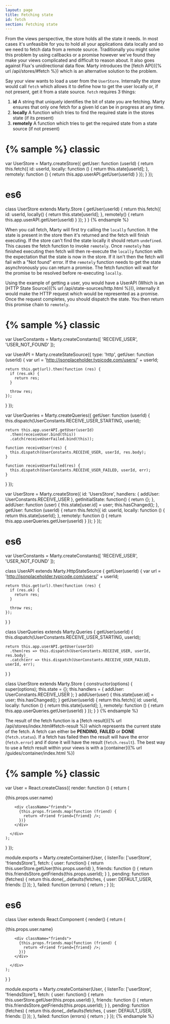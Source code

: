 ```yaml
---
layout: page
title: Fetching state
id: fetch
section: Fetching state
---
```


From the views perspective, the store holds all the state it needs. In most cases it's unfeasible for you to hold all your applications data locally and so we need to fetch data from a remote source. Traditionally you might solve this problem by using callbacks or a promise however we've found they make your views complicated and difficult to reason about. It also goes against Flux's unidirectional data flow. Marty introduces the [fetch API]({% url /api/stores/#fetch %}) which is an alternative solution to the problem.

Say your view wants to load a user from the ``UserStore``. Internally the store would call ``fetch`` which allows it to define how to get the user locally or, if not present, get it from a state source. ``fetch`` requires 3 things:

1. **id** A string that uniquely identifies the bit of state you are fetching. Marty ensures that only one fetch for a given Id can be in progress at any time.
2. **locally** A function which tries to find the required state in the stores state (if its present)
3. **remotely** A function which tries to get the required state from a state source (if not present)

{% sample %}
classic
=======
var UserStore = Marty.createStore({
  getUser: function (userId) {
    return this.fetch({
      id: userId,
      locally: function () {
        return this.state[userId];
      },
      remotely: function () {
        return this.app.userAPI.getUser(userId)
      }
    });
  }
});

es6
===
class UserStore extends Marty.Store {
  getUser(userId) {
    return this.fetch({
      id: userId,
      locally() {
        return this.state[userId];
      },
      remotely() {
        return this.app.userAPI.getUser(userId)
      }
    });
  }
}
{% endsample %}

When you call fetch, Marty will first try calling the ``locally`` function. It the state is present in the store then it's returned and the fetch will finish executing. If the store can't find the state locally it should return ``undefined``. This causes the fetch function to invoke ``remotely``. Once ``remotely`` has finished executing then fetch will then re-execute the ``locally`` function with the expectation that the state is now in the store. If it isn't then the fetch will fail with a "Not found" error. If the ``remotely`` function needs to get the state asynchronously you can return a promise. The fetch function will wait for the promise to be resolved before re-executing ``locally``.

Using the example of getting a user, you would have a UserAPI (Which is an [HTTP State Source]({% url /api/state-sources/http.html %})), internally it would make the HTTP request which would be represented as a promise. Once the request completes, you should dispatch the state. You then return this promise chain to ``remotely``.

{% sample %}
classic
=======
var UserConstants = Marty.createConstants([
  'RECEIVE_USER',
  'USER_NOT_FOUND'
]);

var UserAPI = Marty.createStateSource({
  type: 'http',
  getUser: function (userId) {
    var url = 'http://jsonplaceholder.typicode.com/users/' + userId;

    return this.get(url).then(function (res) {
      if (res.ok) {
        return res;
      }

      throw res;
    });
  }
});

var UserQueries = Marty.createQueries({
  getUser: function (userId) {
    this.dispatch(UserConstants.RECEIVE_USER_STARTING, userId);

    return this.app.userAPI.getUser(userId)
      .then(receiveUser.bind(this))
      .catch(receiveUserFailed.bind(this));

    function receiveUser(res) {
      this.dispatch(UserConstants.RECEIVE_USER, userId, res.body);
    }

    function receiveUserFailed(res) {
      this.dispatch(UserConstants.RECEIVE_USER_FAILED, userId, err);
    }
  }
});

var UserStore = Marty.createStore({
  id: 'UsersStore',
  handlers: {
    addUser: UserConstants.RECEIVE_USER
  },
  getInitialState: function() {
    return {};
  },
  addUser: function (user) {
    this.state[user.id] = user;
    this.hasChanged();
  },
  getUser: function (userId) {
    return this.fetch({
      id: userId,
      locally: function () {
        return this.state[userId];
      },
      remotely: function () {
        return this.app.userQueries.getUser(userId)
      }
    });
  }
});

es6
===
var UserConstants = Marty.createConstants([
  'RECEIVE_USER',
  'USER_NOT_FOUND'
]);

class UserAPI extends Marty.HttpStateSource {
  getUser(userId) {
    var url = 'http://jsonplaceholder.typicode.com/users/' + userId;

    return this.get(url).then(function (res) {
      if (res.ok) {
        return res;
      }

      throw res;
    });
  }
}

class UserQueries extends Marty.Queries {
  getUser(userId) {
    this.dispatch(UserConstants.RECEIVE_USER_STARTING, userId);

    return this.app.userAPI.getUser(userId)
      .then(res => this.dispatch(UserConstants.RECEIVE_USER, userId, res.body)_
      .catch(err => this.dispatch(UserConstants.RECEIVE_USER_FAILED, userId, err);
  }
}

class UserStore extends Marty.Store {
  constructor(options) {
    super(options);
    this.state = {};
    this.handlers = {
      addUser: UserConstants.RECEIVE_USER
    };
  }
  addUser(user) {
    this.state[user.id] = user;
    this.hasChanged();
  }
  getUser(userId) {
    return this.fetch({
      id: userId,
      locally: function () {
        return this.state[userId];
      },
      remotely: function () {
        return this.app.userQueries.getUser(userId)
      }
    });
  }
}
{% endsample %}

The result of the fetch function is a [fetch result]({% url /api/stores/index.html#fetch-result %}) which represents the current state of the fetch. A fetch can either be **PENDING**, **FAILED** or **DONE** (``fetch.status``). If a fetch has failed then the result will have the error (``fetch.error``) and if done it will have the result (``fetch.result``). The best way to use a fetch result within your views is with a [container]({% url /guides/container/index.html %})

{% sample %}
classic
=======
var User = React.createClass({
  render: function () {
    return (
      <div className="user">
        {this.props.user.name}

        <div className="friends">
          {this.props.friends.map(function (friend) {
            return <Friend friend={friend} />;
          })}
        </div>

      </div>
    );
  }
});

module.exports = Marty.createContainer(User, {
  listenTo: ['userStore', 'friendsStore'],
  fetch: {
    user: function() {
      return this.userStore.getUser(this.props.userId)
    },
    friends: function () {
      return this.friendsStore.getFriends(this.props.userId);
    }
  },
  pending: function (fetches) {
    return this.done(_.defaults(fetches, {
      user: DEFAULT_USER,
      friends: []
    });
  },
  failed: function (errors) {
    return <ErrorPage errors={errors} />;
  }
});

es6
===
class User extends React.Component {
  render() {
    return (
      <div className="user">
        {this.props.user.name}

        <div className="friends">
          {this.props.friends.map(function (friend) {
            return <Friend friend={friend} />;
          })}
        </div>

      </div>
    );
  }
}

module.exports = Marty.createContainer(User, {
  listenTo: ['userStore', 'friendsStore'],
  fetch: {
    user: function() {
      return this.userStore.getUser(this.props.userId)
    },
    friends: function () {
      return this.friendsStore.getFriends(this.props.userId);
    }
  },
  pending: function (fetches) {
    return this.done(_.defaults(fetches, {
      user: DEFAULT_USER,
      friends: []
    });
  },
  failed: function (errors) {
    return <ErrorPage errors={errors} />;
  }
});
{% endsample %}
